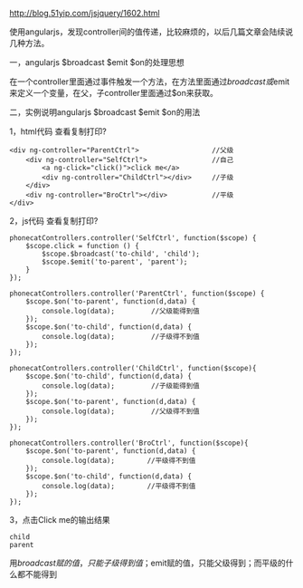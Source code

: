 http://blog.51yip.com/jsjquery/1602.html


使用angularjs，发现controller间的值传递，比较麻烦的，以后几篇文章会陆续说几种方法。

一，angularjs $broadcast $emit $on的处理思想

在一个controller里面通过事件触发一个方法，在方法里面通过$broadcast或$emit来定义一个变量，在父，子controller里面通过$on来获取。

二，实例说明angularjs $broadcast $emit $on的用法

1，html代码
查看复制打印?

    <div ng-controller="ParentCtrl">                  //父级  
        <div ng-controller="SelfCtrl">                //自己  
            <a ng-click="click()">click me</a>  
            <div ng-controller="ChildCtrl"></div>     //子级  
        </div>  
        <div ng-controller="BroCtrl"></div>           //平级  
    </div>  

2，js代码
查看复制打印?

    phonecatControllers.controller('SelfCtrl', function($scope) {  
        $scope.click = function () {  
            $scope.$broadcast('to-child', 'child');  
            $scope.$emit('to-parent', 'parent');  
        }  
    });  
      
    phonecatControllers.controller('ParentCtrl', function($scope) {  
        $scope.$on('to-parent', function(d,data) {  
            console.log(data);         //父级能得到值  
        });  
        $scope.$on('to-child', function(d,data) {  
            console.log(data);         //子级得不到值  
        });  
    });  
      
    phonecatControllers.controller('ChildCtrl', function($scope){  
        $scope.$on('to-child', function(d,data) {  
            console.log(data);         //子级能得到值  
        });  
        $scope.$on('to-parent', function(d,data) {  
            console.log(data);         //父级得不到值  
        });  
    });  
      
    phonecatControllers.controller('BroCtrl', function($scope){  
        $scope.$on('to-parent', function(d,data) {  
            console.log(data);        //平级得不到值  
        });  
        $scope.$on('to-child', function(d,data) {  
            console.log(data);        //平级得不到值  
        });  
    });  

3，点击Click me的输出结果

    child  
    parent  

用$broadcast赋的值，只能子级得到值；$emit赋的值，只能父级得到；而平级的什么都不能得到